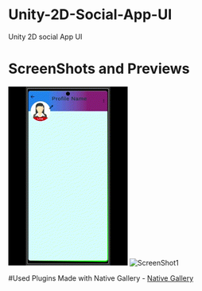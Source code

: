 # Unity-2D-Social-App-UI
 Unity 2D social App UI

# ScreenShots and Previews 
 <img src="profile2.gif" alt="Preview1" />
 <img src="profile.png" alt="ScreenShot1" />

#Used Plugins 
 Made with Native Gallery -  [Native Gallery](https://github.com/yasirkula/UnityNativeGallery)
